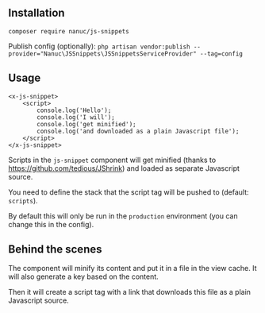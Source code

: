 ## Installation
`composer require nanuc/js-snippets`

Publish config (optionally): 
`php artisan vendor:publish --provider="Nanuc\JSSnippets\JSSnippetsServiceProvider" --tag=config`


## Usage
```
<x-js-snippet>
    <script>
        console.log('Hello');
        console.log('I will');
        console.log('get minified');
        console.log('and downloaded as a plain Javascript file');
    </script>
</x-js-snippet>
```

Scripts in the `js-snippet` component will get minified (thanks to https://github.com/tedious/JShrink) and loaded as separate Javascript source.

You need to define the stack that the script tag will be pushed to (default: `scripts`).

By default this will only be run in the `production` environment (you can change this in the config).

## Behind the scenes
The component will minify its content and put it in a file in the view cache. 
It will also generate a key based on the content.

Then it will create a script tag with a link that downloads this file as a plain Javascript source.